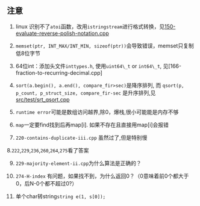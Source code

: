 

## 注意

1. linux 识别不了`atoi`函数，改用`istringstream`进行格式转换，见[150-evaluate-reverse-polish-notation.cpp](src/problems/150-evaluate-reverse-polish-notation.cpp)

2. `memset(ptr, INT_MAX/INT_MIN, sizeof(ptr))`会导致错误，memset只复制低8位字节

3. 64位int：添加头文件`inttypes.h`, 使用`uint64\_t` or `int64\_t`, 见[166-fraction-to-recurring-decimal.cpp]

4. `sort(a.begin(), a.end(), compare_fir>sec)`是降序排列, 而 `qsort(p, p_count, p_struct_size, compare_fir-sec` 是升序排列,见[src/test/srt_qsort.cpp](src/test/srt_qsort.cpp)

5. `runtime error`可能是数组访问越界,除0，爆栈,很小可能能是内存不够

6. `map`一定要find找到后再map[i]. 如果不存在且直接用map[i]会报错

7. `220-contains-duplicate-iii.cpp` 虽然过了,但是特别慢

8.`222`,`229`,`236`,`260`,`264`,`275`看了答案

9. `229-majority-element-ii.cpp`为什么算法是正确的？

10. `274-H-index` 有问题，如果找不到，为什么返回0？（0意味着前0个都大于0，后N-0个都不超过0?）

11. 单个char转string`string e(1, s[0]);`